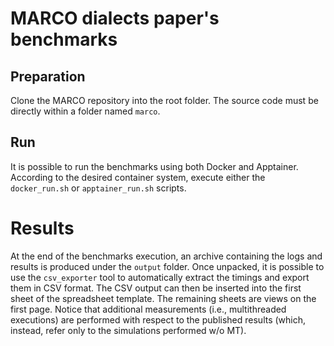 # MARCO dialects paper's benchmarks
## Preparation
Clone the MARCO repository into the root folder. The source code must be directly within a folder named `marco`.

## Run
It is possible to run the benchmarks using both Docker and Apptainer.
According to the desired container system, execute either the `docker_run.sh` or `apptainer_run.sh` scripts.

# Results
At the end of the benchmarks execution, an archive containing the logs and results is produced under the `output` folder.
Once unpacked, it is possible to use the `csv_exporter` tool to automatically extract the timings and export them in CSV format. The CSV output can then be inserted into the first sheet of the spreadsheet template. The remaining sheets are views on the first page.
Notice that additional measurements (i.e., multithreaded executions) are performed with respect to the published results (which, instead, refer only to the simulations performed w/o MT).
